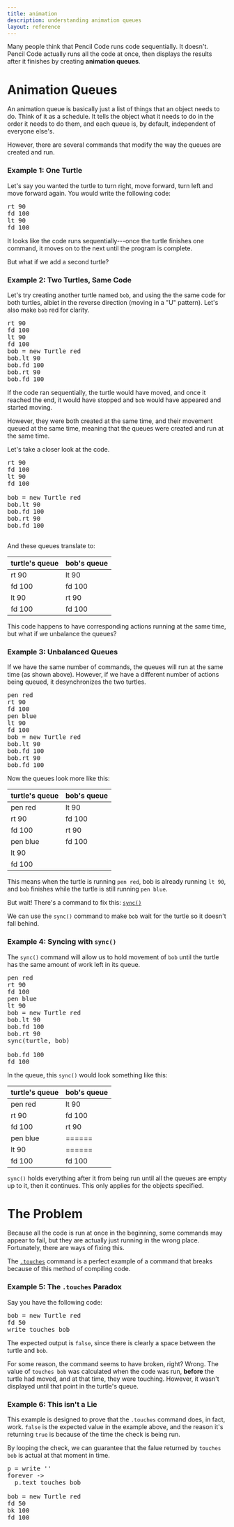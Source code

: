 ```yaml
---
title: animation
description: understanding animation queues
layout: reference
---
```


Many people think that Pencil Code runs code sequentially. It doesn't. Pencil Code actually runs all the code at once, then displays the results after it finishes by creating **animation queues**. 

# Animation Queues

An animation queue is basically just a list of things that an object needs to do. Think of it as a schedule. It tells the object what it needs to do in the order it needs to do them, and each queue is, by default, independent of everyone else's. 

However, there are several commands that modify the way the queues are created and run. 

### Example 1: One Turtle

Let's say you wanted the turtle to turn right, move forward, turn left and move forward again. You would write the following code: 

<pre class="examp">
rt 90
fd 100
lt 90
fd 100
</pre>

<script type="demo" width=220 height=220>
demo ->
  rt 90
  fd 100
  lt 90
  fd 100
</script>

It looks like the code runs sequentially---once the turtle finishes one command, it moves on to the next until the program is complete. 

But what if we add a second turtle?

### Example 2: Two Turtles, Same Code

Let's try creating another turtle named `bob`, and using the the same code for both turtles, albiet in the reverse direction (moving in a "U" pattern). Let's also make `bob` red for clarity. 

<pre class="examp">
rt 90
fd 100
lt 90
fd 100
bob = new Turtle red
bob.lt 90
bob.fd 100
bob.rt 90
bob.fd 100
</pre>

<script type="figure" width=420 height=240>
go = ->
  rt 90
  fd 100
  lt 90
  fd 100
  bob = new Turtle red
  bob.lt 90
  bob.fd 100
  bob.rt 90
  bob.fd 100
  click (e) ->
    if (!turtle.queue().length)
      speed(Infinity)
      pen(null)
      home()
      cs()
      speed(1)
      go()
go()
</script>

If the code ran sequentially, the turtle would have moved, and once it reached the end, it would have stopped and `bob` would have appeared and started moving. 

However, they were both created at the same time, and their movement queued at the same time, meaning that the queues were created and run at the same time. 

Let's take a closer look at the code. 

<pre class="jumbo">
<span data-dfnright="turtle's queue">rt 90
fd 100
lt 90
fd 100
</span>
bob = new Turtle red
<span data-dfnright="bob's queue">bob.lt 90
bob.fd 100
bob.rt 90
bob.fd 100
</span>
</pre>

And these queues translate to: 

| turtle's queue | bob's queue |
|----------------|-------------|
| rt 90          | lt 90       |
| fd 100         | fd 100      |
| lt 90          | rt 90       |
| fd 100         | fd 100      |

This code happens to have corresponding actions running at the same time, but what if we unbalance the queues?

### Example 3: Unbalanced Queues

If we have the same number of commands, the queues will run at the same time (as shown above). However, if we have a different number of actions being queued, it desynchronizes the two turtles. 

<pre class="examp">
pen red
rt 90
fd 100
pen blue
lt 90
fd 100
bob = new Turtle red
bob.lt 90
bob.fd 100
bob.rt 90
bob.fd 100
</pre>

<script type="figure" width=420 height=240>
go = ->
  pen red
  rt 90
  fd 100
  pen blue
  lt 90
  fd 100
  bob = new Turtle red
  bob.lt 90
  bob.fd 100
  bob.rt 90
  bob.fd 100
  click (e) ->
    if (!turtle.queue().length)
      speed(Infinity)
      pen(null)
      home()
      cs()
      speed(1)
      go()
go()
</script>

Now the queues look more like this: 

| turtle's queue | bob's queue |
|----------------|-------------|
| pen red        | lt 90       |
| rt 90          | fd 100      |
| fd 100         | rt 90       |
| pen blue       | fd 100      |
| lt 90          | &nbsp;      |
| fd 100         | &nbsp;      |

This means when the turtle is running `pen red`, bob is already running `lt 90`, and `bob` finishes while the turtle is still running `pen blue`. 

But wait! There's a command to fix this: [`sync()`](sync.html)

We can use the `sync()` command to make `bob` wait for the turtle so it doesn't fall behind. 

### Example 4: Syncing with `sync()`

The `sync()` command will allow us to hold movement of `bob` until the turtle has the same amount of work left in its queue. 

<pre class="examp">
pen red
rt 90
fd 100
pen blue
lt 90
bob = new Turtle red
bob.lt 90
bob.fd 100
bob.rt 90
sync(turtle, bob)

bob.fd 100
fd 100
</pre>

<script type="figure" width=420 height=240>
go = ->
  pen red
  rt 90
  fd 100
  pen blue
  lt 90
  bob = new Turtle red
  bob.lt 90
  bob.fd 100
  bob.rt 90
  sync(turtle, bob)
  bob.fd 100
  fd 100
  click (e) ->
    if (!turtle.queue().length)
      speed(Infinity)
      pen(null)
      home()
      cs()
      speed(1)
      go()
go()
</script>

In the queue, this `sync()` would look something like this: 

| turtle's queue | bob's queue |
|----------------|-------------|
| pen red        | lt 90       |
| rt 90          | fd 100      |
| fd 100         | rt 90       |
| pen blue       | ======      |
| lt 90          | ======      |
| fd 100         | fd 100      |

`sync()` holds everything after it from being run until all the queues are empty up to it, then it continues. This only applies for the objects specified. 

# The Problem

Because all the code is run at once in the beginning, some commands may appear to fail, but they are actually just running in the wrong place. Fortunately, there are ways of fixing this. 

The [`.touches`](touches.html) command is a perfect example of a command that breaks because of this method of compiling code. 

### Example 5: The `.touches` Paradox

Say you have the following code:

<pre class="examp">
bob = new Turtle red
fd 50
write touches bob
</pre>

The expected output is `false`, since there is clearly a space between the turtle and `bob`. 

<script type="demo">
demo ->
  bob = new Turtle red
  fd 50
  write touches bob
</script>

For some reason, the command seems to have broken, right? Wrong. The value of `touches bob` was calculated when the code was run, **before** the turtle had moved, and at that time, they were touching. However, it wasn't displayed until that point in the turtle's queue. 

### Example 6: This isn't a Lie

This example is designed to prove that the `.touches` command does, in fact, work. `false` is the expected value in the example above, and the reason it's returning `true` is because of the time the check is being run. 

By looping the check, we can guarantee that the falue returned by `touches bob` is actual at that moment in time. 

<pre class="examp">
p = write ''
forever ->
  p.text touches bob

bob = new Turtle red
fd 50
bk 100
fd 100
</pre>

<script type="demo">
setup ->
  
demo ->
  p = write ''
  forever ->
    p.text touches bob
  
  bob = new Turtle red
  fd 50
  bk 100
  fd 100
</script>
